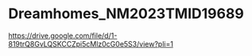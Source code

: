 # Dreamhomes_NM2023TMID19689
https://drive.google.com/file/d/1-819trQ8GvLQSKCCZpi5cMlz0cG0e5S3/view?pli=1
